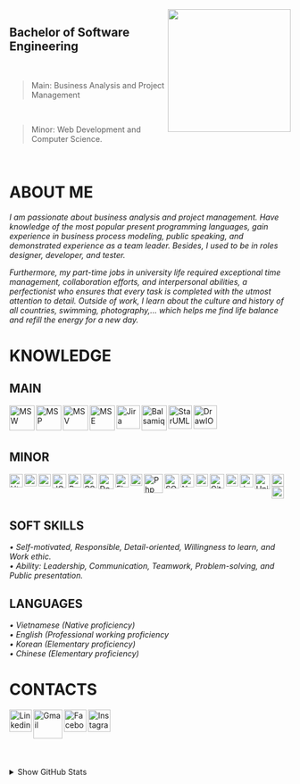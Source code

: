 <img width="220" height="220" src="https://tovinhkhang.netlify.app/images/contact.jpg" align="right" />

## Bachelor of Software Engineering
<br>

> Main: Business Analysis and Project Management
<br>

> Minor: Web Development and Computer Science.

<br />

# ABOUT ME

_I am passionate about business analysis and project management. Have knowledge of the most popular present programming languages, gain experience in business process modeling, public speaking, and demonstrated experience as a team leader. Besides, I used to be in roles designer, developer, and tester._
<br />

_Furthermore, my part-time jobs in university life required exceptional time management, collaboration efforts, and interpersonal abilities, a perfectionist who ensures that every task is completed with the utmost attention to detail. Outside of work, I learn about the culture and history of all countries, swimming, photography,... which helps me find life balance and refill the energy for a new day._
<br />

# KNOWLEDGE
## MAIN
<img align="left" alt="MSW" width="45px" src="https://upload.wikimedia.org/wikipedia/commons/thumb/8/8d/Microsoft_Word_2013-2019_logo.svg/2086px-Microsoft_Word_2013-2019_logo.svg.png" />
<img align="left" alt="MSP" width="45px" src="https://upload.wikimedia.org/wikipedia/commons/thumb/1/16/Microsoft_PowerPoint_2013-2019_logo.svg/2086px-Microsoft_PowerPoint_2013-2019_logo.svg.png" />
<img align="left" alt="MSV" width="45px" src="https://www.wizcase.com/wp-content/uploads/2020/10/vISIO-LOGO.png" />
<img align="left" alt="MSE" width="45px" src="https://upload.wikimedia.org/wikipedia/commons/thumb/7/73/Microsoft_Excel_2013-2019_logo.svg/2086px-Microsoft_Excel_2013-2019_logo.svg.png" />
<img align="left" alt="Jira" width="42px" src="https://cdn.icon-icons.com/icons2/2699/PNG/512/atlassian_jira_logo_icon_170511.png" />
<img align="left" alt="Balsamiq" width="45px" src="https://synth.agency/wp-content/uploads/2020/06/Apps-Balsamiq-1024x1024.png" />
<img align="left" alt="StarUML" width="42px" src="https://safedownload.net/uploads/products/staruml-1144262504.png" />
<img align="left" alt="DrawIO" width="42px" src="https://images.g2crowd.com/uploads/product/image/large_detail/large_detail_9461f02c23e995e5d5e46e2676d110af/draw-io.png" />

<br />

<br />

<br />

## MINOR

<img align="left" alt="Html" width="24px" src="https://image.flaticon.com/icons/png/512/732/732212.png" />
<img align="left" alt="Css" width="22px" src="https://www.pngix.com/pngfile/big/193-1937198_image-result-for-css3-icon-css-logo-transparent.png" />
<img align="left" alt="JS" width="22px" src="https://cdn.iconscout.com/icon/free/png-512/javascript-2752148-2284965.png" />
<img align="left" alt="JQuery" width="25px" src="https://icon-library.com/images/jquery-icon-png/jquery-icon-png-2.jpg" />
<img align="left" alt="Bootstrap" width="24px" src="https://seeklogo.com/images/B/bootstrap-logo-3C30FB2A16-seeklogo.com.png" />
<img align="left" alt="CSharp" width="25px" src="https://www.filepicker.io/api/file/Y8hH5nNoRWejEljADpba" />
<img align="left" alt="DotNet" width="27px" src="https://www.split.io/wp-content/uploads/2020/03/net-logo.png" />
<img align="left" alt="Flask" width="24px" src="https://i.pinimg.com/originals/87/bd/39/87bd39372d14ae2acda0121d9bc69d9c.png" />
<img align="left" alt="NodeJS" width="21px" src="https://swellaby.gallerycdn.vsassets.io/extensions/swellaby/node-pack/0.1.16/1593406607477/Microsoft.VisualStudio.Services.Icons.Default" />
<img align="left" alt="Php" width="34px" src="https://upload.wikimedia.org/wikipedia/commons/thumb/3/31/Webysther_20160423_-_Elephpant.svg/1280px-Webysther_20160423_-_Elephpant.svg.png" />
<img align="left" alt="SQLServer" width="26px" src="https://nayeltraining.com/wp-content/uploads/2021/06/microsoft-sql-server.png" />
<img align="left" alt="Netlify" width="24px" src="https://static-00.iconduck.com/assets.00/netlify-icon-511x512-idkvcd89.png" />
<img align="left" alt="Heroku" width="22px" src="https://image.flaticon.com/icons/png/512/873/873120.png" />
<img align="left" alt="Git" width="26px" src="https://upload.wikimedia.org/wikipedia/commons/thumb/3/3f/Git_icon.svg/1024px-Git_icon.svg.png" />
<img align="left" alt="Python" width="22px" src="https://upload.wikimedia.org/wikipedia/commons/thumb/c/c3/Python-logo-notext.svg/1200px-Python-logo-notext.svg.png" />
<img align="left" alt="Java" width="24px" src="https://image.flaticon.com/icons/png/512/226/226777.png" />
<img align="left" alt="Unity" width="27px" src="https://cdn4.iconfinder.com/data/icons/various-icons-2/476/Unity.png" />
<img align="left" alt="C" width="22px" src="https://upload.wikimedia.org/wikipedia/commons/thumb/1/18/C_Programming_Language.svg/1200px-C_Programming_Language.svg.png" />
<img align="left" alt="Cisco" width="22px" src="https://i0.wp.com/filecr.com/wp-content/uploads/2020/10/Cisco-Packet-Tracer.png" />

<br />

<br />

<br />

## SOFT SKILLS
_• Self-motivated, Responsible, Detail-oriented, Willingness to learn, and Work ethic._
<br />
_• Ability: Leadership, Communication, Teamwork, Problem-solving, and Public presentation._
<br />

## LANGUAGES
_• Vietnamese (Native proficiency)_
<br />
_• English (Professional working proficiency_
<br />
_• Korean (Elementary proficiency)_
<br />
_• Chinese (Elementary proficiency)_
<br />

# CONTACTS
[<img align="left" alt="Linkedin" width="40px" src="https://www.dtl.coventry.domains/wp-content/uploads/2020/07/LinkedIn-Logo-1024x1024.png" />][linkedin]
[<img align="left" alt="Gmail" width="52px" src="https://upload.wikimedia.org/wikipedia/commons/thumb/7/7e/Gmail_icon_%282020%29.svg/512px-Gmail_icon_%282020%29.svg.png" />][gmail]
[<img align="left" alt="Facebook" width="40px" src="https://upload.wikimedia.org/wikipedia/commons/thumb/f/fb/Facebook_icon_2013.svg/768px-Facebook_icon_2013.svg.png" />][facebook]
[<img align="left" alt="Instagram" width="40px" src="https://www.edigitalagency.com.au/wp-content/uploads/instagram-logo-svg-vector-for-print.svg" />][instagram]

<br /><br /><br />
---
<details>
  <summary>Show GitHub Stats</summary>
  <img align="left" alt="My Github Stats" src="https://github-readme-stats.vercel.app/api?username=ToVinhKhang&count_private=true&include_all_commits=true&theme=nightowl" />
</details>

[facebook]: https://www.facebook.com/ToVinhKhangTDTU/
[instagram]: https://www.instagram.com/vkent_/
[linkedin]: https://www.linkedin.com/in/tovinhkhang/
[gmail]: mailto:vinhkhang1969@gmail.com



